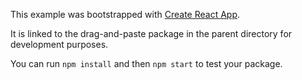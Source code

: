 This example was bootstrapped with [Create React App](https://github.com/facebook/create-react-app).

It is linked to the drag-and-paste package in the parent directory for development purposes.

You can run `npm install` and then `npm start` to test your package.
